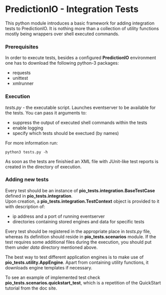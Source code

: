 # PredictionIO - Integration Tests

This python module introduces a basic framework for adding integration tests to
PredictionIO. It is nothing more than a collection of utility functions mostly being wrappers
over shell executed commands.

### Prerequisites
In order to execute tests, besides a configured **PredictionIO** environment one
has to download the following python-3 packages:
* requests
* unittest
* xmlrunner

### Execution
*tests.py* - the executable script. Launches eventserver to be available for the tests.
You can pass it arguments to:
* suppress the output of executed shell commands within the tests
* enable logging
* specify which tests should be exectued (by names)

For more information run:
```shell
python3 tests.py -h
```

As soon as the tests are finishied an XML file with JUnit-like test reports 
is created in the directory of execution.

### Adding new tests
Every test should be an instance of **pio_tests.integration.BaseTestCase** defined in **pio_tests.integration**.  
Upon creation, a **pio_tests.integration.TestContext**  object is provided to it with description of:
* ip address and a port of running eventserver
* directories containing stored engines and data for specific tests

Every test should be registered in the appropriate place in *tests.py* file, whereas
its definition should reside in **pio_tests.scenarios** module. If the test requires some additional files
during the execution, you should put them under *data* directory mentioned above.

The best way to test different application engines is to make use of **pio_tests.utility.AppEngine**.
Apart from containing utility functions, it downloads engine templates if necessary.

To see an example of implemented test check **pio_tests.scenarios.quickstart_test**, which is
a repetition of the QuickStart tutorial from the doc site.
